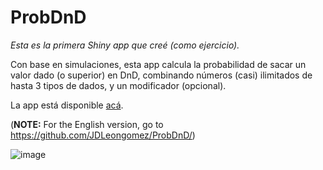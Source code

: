 # ProbDnD

*Esta es la primera Shiny app que creé (como ejercicio).* 

Con base en simulaciones, esta app calcula la probabilidad de sacar un valor dado (o superior) en DnD, combinando números (casi) ilimitados de hasta 3 tipos de dados, y un modificador (opcional).

La app está disponible [acá](https://shiny.jdl-svr.lat/ProbDnD_EN/).

(**NOTE:** For the English version, go to https://github.com/JDLeongomez/ProbDnD/)

![image](https://user-images.githubusercontent.com/45215832/128649885-2d7c1fad-83e1-43df-a119-e84632cbcfeb.png)
